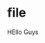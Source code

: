 # file
<!DOCTYPE html>
<html lang = "en">
<head>
<meta charset = "utf-8">
<title> Hie </title>
</head>
<body>
HEllo Guys
</body>
</html>
